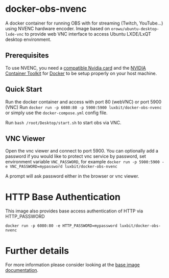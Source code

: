 # docker-obs-nvenc
A docker container for running OBS with for streaming (Twitch, YouTube...) using NVENC hardware encoder. 
Image based on `orowu/ubuntu-desktop-lxde-vnc` to provide web VNC interface to access Ubuntu LXDE/LxQT desktop environment.

## Prerequisites
To use NVENC, you need a [compatible Nvidia card](https://developer.nvidia.com/video-encode-decode-gpu-support-matrix) and the [NVIDIA Container Toolkit](https://github.com/NVIDIA/nvidia-docker) for [Docker](https://docs.docker.com/get-started/) to be setup properly on your host machine.

## Quick Start
Run the docker container and access with port 80 (webVNC) or port 5900 (VNC)
Run `docker run -p 6080:80 -p 5900:5900 luxbit/docker-obs-nvenc`
or simply use the `docker-compose.yml` config file.

Run `bash /root/Desktop/start.sh` to start obs via VNC.

## VNC Viewer
Open the vnc viewer and connect to port 5900. 
You can optionally add a password if you would like to protect vnc service by password, set environment variable `VNC_PASSWORD`, for example
`docker run -p 5900:5900 -e VNC_PASSWORD=mypassword luxbit/docker-obs-nvenc`

A prompt will ask password either in the browser or vnc viewer.

# HTTP Base Authentication
This image also provides base access authentication of HTTP via HTTP_PASSWORD

`docker run -p 6080:80 -e HTTP_PASSWORD=mypassword luxbit/docker-obs-nvenc`

# Further details
For more information please consider looking at the [base image documentation](https://hub.docker.com/r/dorowu/ubuntu-desktop-lxde-vnc/).
